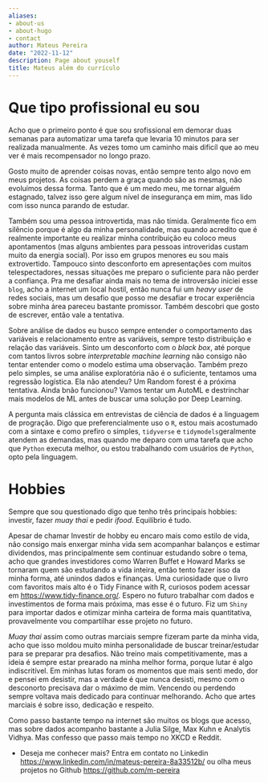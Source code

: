 ```yaml
---
aliases:
- about-us
- about-hugo
- contact
author: Mateus Pereira
date: "2022-11-12"
description: Page about youself
title: Mateus além do currículo
---
```


# Que tipo profissional eu sou


Acho que o primeiro ponto é que sou srofissional em demorar duas semanas para automatizar uma tarefa que levaria 10 minutos para ser realizada manualmente. As vezes tomo um caminho mais dificíl que ao meu ver é mais recompensador no longo prazo. 

Gosto muito de aprender coisas novas, então sempre tento algo novo em meus projetos. As coisas perdem a graça quando são as mesmas, não evoluímos dessa forma. Tanto que é um medo meu, me tornar alguém estagnado, talvez isso gere algum nível de insegurança em mim, mas lido com isso nunca parando de estudar. 


Também sou uma pessoa introvertida, mas não tímida. Geralmente fico em silêncio porque é algo da minha personalidade, mas quando acredito que é realmente importante eu realizar minha contribuição eu coloco meus apontamentos (mas alguns ambientes para pessoas introveridas custam muito da energia social). Por isso em grupos menores eu sou mais extrovertido. Tampouco sinto desconforto em apresentações com muitos telespectadores, nessas situações me preparo o suficiente para não perder a confiança. Pra me desafiar ainda mais no tema de introversão iniciei esse `blog`, acho a internet um local hostil, então nunca fui um *heavy user* de redes sociais, mas um desafio que posso me desafiar e trocar experiência sobre minha área pareceu bastante promissor. Também descobri que gosto de escrever, então vale a tentativa. 


Sobre análise de dados eu busco sempre entender o comportamento das variáveis e relacionamento entre as variáveis, sempre testo distribuição e relação das variáveis. Sinto um desconforto com o *black box*, até porque com tantos livros sobre *interpretable machine learning* não consigo não tentar entender como o modelo estima uma observação. Também prezo pelo simples, se uma análise exploratória não é o suficiente, tentamos uma regressão logística. Ela não atendeu? Um Random forest é a próxima tentativa. Ainda bnão funcionou? Vamos tentar um AutoML e destrinchar mais modelos de ML antes de buscar uma solução por Deep Learning.


A pergunta mais clássica em entrevistas de ciência de dados é a linguagem de progração. Digo que preferencialmente uso o `R`, estou mais acostumado com a sintaxe e como prefiro o simples, `tidyverse` e `tidymodels`geralmente atendem as demandas, mas quando me deparo com uma tarefa que acho que `Python` executa melhor, ou estou trabalhando com usuários de `Python`, opto pela linguagem. 



# Hobbies 

Sempre que sou questionado digo que tenho três principais hobbies: investir, fazer *muay thai* e pedir *ifood*. Equilíbrio é tudo. 

Apesar de chamar Investir de hobby eu encaro mais como estilo de vida, não consigo mais enxergar minha vida sem acompanhar balanços e estimar dividendos, mas principalmente sem continuar estudando sobre o tema, acho que grandes investidores como Warren Buffet e Howard Marks se tornaram quem são estudando a vida inteira, então tento fazer isso da minha forma, até unindos dados e finanças. Uma curiosidade que o livro com favoritos mais alto é o Tidy Finance with R, curiosos podem acessar em <https://www.tidy-finance.org/>. Espero no futuro trabalhar com dados e investimentos de forma mais próxima, mas esse é o futuro. Fiz um `Shiny` para importar dados e otimizar minha carteira de forma mais quantitativa, provavelmente vou compartilhar esse projeto no futuro.

*Muay thai* assim como outras marciais sempre fizeram parte da minha vida, acho que isso moldou muito minha personalidade de buscar treinar/estudar para se preparar pra desafios. Não treino mais competitivamente, mas a ideia é sempre estar prearado na minha melhor forma, porque lutar é algo indiscritível. Em minhas lutas foram os momentos que mais senti medo, dor e pensei em desistir, mas a verdade é que nunca desisti, mesmo com o desconorto precisava dar o máximo de mim. Vencendo ou perdendo sempre voltava mais dedicado para continuar melhorando. Acho que artes marciais é sobre isso, dedicação e respeito.


Como passo bastante tempo na internet são muitos os blogs  que acesso, mas sobre dados acompanho bastante a Julia Silge, Max Kuhn e Analytis Vidhya. Mas confesso que passo mais tempo no XKCD e Reddit. 



* Deseja me conhecer mais? Entra em contato no Linkedin <https://www.linkedin.com/in/mateus-pereira-8a33512b/> ou olha meus projetos no Github <https://github.com/m-pereira>

